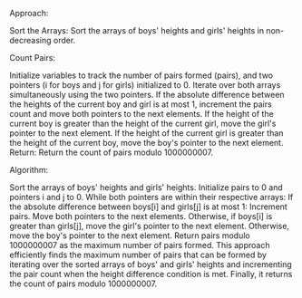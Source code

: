 Approach:

Sort the Arrays: Sort the arrays of boys' heights and girls' heights in non-decreasing order.

Count Pairs:

Initialize variables to track the number of pairs formed (pairs), and two pointers (i for boys and j for girls) initialized to 0.
Iterate over both arrays simultaneously using the two pointers.
    If the absolute difference between the heights of the current boy and girl is at most 1, increment the pairs count and move both pointers to the next elements.
    If the height of the current boy is greater than the height of the current girl, move the girl's pointer to the next element.
    If the height of the current girl is greater than the height of the current boy, move the boy's pointer to the next element.
Return: Return the count of pairs modulo 1000000007.

Algorithm:

Sort the arrays of boys' heights and girls' heights.
Initialize pairs to 0 and pointers i and j to 0.
While both pointers are within their respective arrays:
    If the absolute difference between boys[i] and girls[j] is at most 1:
    Increment pairs.
    Move both pointers to the next elements.
    Otherwise, if boys[i] is greater than girls[j], move the girl's pointer to the next element.
    Otherwise, move the boy's pointer to the next element.
Return pairs modulo 1000000007 as the maximum number of pairs formed.
This approach efficiently finds the maximum number of pairs that can be formed by iterating over the sorted arrays of boys' and girls' heights and incrementing the pair count when the height difference condition is met. Finally, it returns the count of pairs modulo 1000000007.





